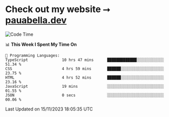 # Check out my website ⭢ [pauabella.dev](https://pauabella.dev)

<!--START_SECTION:waka-->
![Code Time](http://img.shields.io/badge/Code%20Time-2%2C675%20hrs%2037%20mins-blue)

📊 **This Week I Spent My Time On** 

```text
💬 Programming Languages: 
TypeScript               10 hrs 47 mins      █████████████░░░░░░░░░░░░   51.34 % 
CSS                      4 hrs 59 mins       ██████░░░░░░░░░░░░░░░░░░░   23.75 % 
HTML                     4 hrs 52 mins       ██████░░░░░░░░░░░░░░░░░░░   23.16 % 
JavaScript               19 mins             ░░░░░░░░░░░░░░░░░░░░░░░░░   01.55 % 
JSON                     0 secs              ░░░░░░░░░░░░░░░░░░░░░░░░░   00.06 % 
```


 Last Updated on 15/11/2023 18:05:35 UTC
<!--END_SECTION:waka-->
